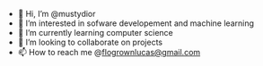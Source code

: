 - 👋 Hi, I’m @mustydior
- 👀 I’m interested in sofware developement and machine learning
- 🌱 I’m currently learning computer science
- 💞️ I’m looking to collaborate on projects
- 📫 How to reach me @flogrownlucas@gmail.com

<!---
mustydior/mustydior is a ✨ special ✨ repository because its `README.md` (this file) appears on your GitHub profile.
You can click the Preview link to take a look at your changes.
--->

